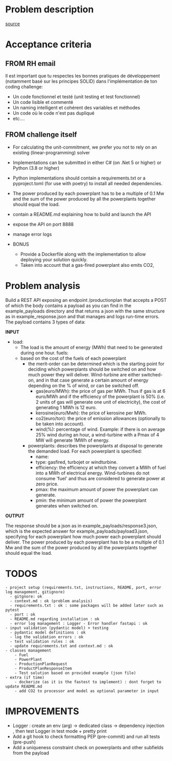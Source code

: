 # Problem description 
[source](https://github.com/gem-spaas/powerplant-coding-challenge/tree/master)

# Acceptance criteria
## FROM RH email
Il est important que tu respectes les bonnes pratiques de développement (notamment basé sur les principes SOLID) dans l'implémentation de ton coding challenge:
- Un code fonctionnel et testé (unit testing et test fonctionnel)
- Un code lisible et commenté
- Un naming intelligent et cohérent des variables et méthodes
- Un code où le code n'est pas dupliqué
- etc....

## FROM challenge itself 
- For calculating the unit-commitment, we prefer you not to rely on an existing (linear-programming) solver
- Implementations can be submitted in either C# (on .Net 5 or higher) or Python (3.8 or higher)
- Python implementations should contain a requirements.txt or a pyproject.toml (for use with poetry) to install all needed dependencies.
- The power produced by each powerplant has to be a multiple of 0.1 Mw and the sum of the power produced by all the powerplants together should equal the load.
- contain a README.md explaining how to build and launch the API
- expose the API on port 8888
- manage error logs 

- BONUS
  - Provide a Dockerfile along with the implementation to allow deploying your solution quickly.
  - Taken into account that a gas-fired powerplant also emits CO2,


# Problem analysis 
Build a REST API exposing an endpoint /productionplan that accepts a POST of which the body contains a payload as you can find in the example_payloads directory and that returns a json with the same structure as in example_response.json and that manages and logs run-time errors.
The payload contains 3 types of data:

**INPUT**

- load: 
  - The load is the amount of energy (MWh) that need to be generated during one hour.
  fuels: 
  - based on the cost of the fuels of each powerplant
    - the merit-order can be determined which is the starting point for deciding which powerplants should be switched on and how much power they will deliver. Wind-turbine are either switched-on, and in that case generate a certain amount of energy depending on the % of wind, or can be switched off.
        - gas(euro/MWh): the price of gas per MWh. Thus if gas is at 6 euro/MWh and if the efficiency of the powerplant is 50% (i.e. 2 units of gas will generate one unit of electricity), the cost of generating 1 MWh is 12 euro.
        - kerosine(euro/Mwh): the price of kerosine per MWh.
        - co2(euro/ton): the price of emission allowances (optionally to be taken into account).
        - wind(%): percentage of wind. Example: if there is on average 25% wind during an hour, a wind-turbine with a Pmax of 4 MW will generate 1MWh of energy.
    - powerplants: describes the powerplants at disposal to generate the demanded load. For each powerplant is specified:
        - name:
        - type: gasfired, turbojet or windturbine.
        - efficiency: the efficiency at which they convert a MWh of fuel into a MWh of electrical energy. Wind-turbines do not consume 'fuel' and thus are considered to generate power at zero price.
        - pmax: the maximum amount of power the powerplant can generate.
        - pmin: the minimum amount of power the powerplant generates when switched on.

**OUTPUT**

The response should be a json as in example_payloads/response3.json, which is the expected answer for example_payloads/payload3.json, specifying for each powerplant how much power each powerplant should deliver. The power produced by each powerplant has to be a multiple of 0.1 Mw and the sum of the power produced by all the powerplants together should equal the load.

# TODOS 
    - project setup (requirements.txt, instructions, README, port, error log management, gitignore)
      - gitgnore: ok 
      - context.md : ok (problem analysis)
      - requirements.txt : ok : some packages will be added later such as pytest
      - port : ok 
      - README.md regarding installation : ok 
      - error log management : Logger - Error handler fastapi : ok   
    - input validation (pydantic model) + testing 
      - pydantic model definitions : ok 
      - log the validation errors : ok 
      - test validation rules : ok 
      - update requirements.txt and context.md : ok   
    - classes management 
        - Fuel  
        - PowerPlant 
        - ProductionPlanRequest 
        - ProductPlanResponseItem
        - Test solution based on provided example (json file) 
    - extra (if time) 
        - dockerize (as it is the fastest to implement) : dont forget to update README.md 
        - add CO2 to processor and model as optional parameter in input  

# IMPROVEMENTS 
  - Logger : create an env (arg) -> dedicated class -> dependency injection , then test Logger in test mode + pretty print 
  - Add a git hook to check formatting PEP (pre-commit) and run all tests (pre-push)
  - Add a uniqueness constraint check on powerplants and other subfields from the payload 
